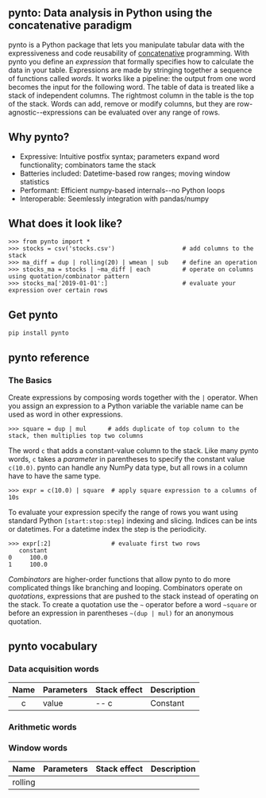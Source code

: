 ## pynto: Data analysis in Python using the concatenative paradigm

pynto is a Python package that lets you manipulate tabular data with the expressiveness and code reusability of [concatenative](https://en.wikipedia.org/wiki/Concatenative_programming_language) programming.  With pynto you define an _expression_ that formally specifies how to calculate the data in your table.  Expressions are made by stringing together a sequence of functions called _words_.  It works like a pipeline: the output from one word becomes the input for the following word.  The table of data is treated like a stack of independent columns.  The rightmost column in the table is the top of the stack.  Words can add, remove or modify columns, but they are row-agnostic--expressions can be evaluated over any range of rows.  

## Why pynto?

 - Expressive: Intuitive postfix syntax; parameters expand word functionality; combinators tame the stack  
 - Batteries included:  Datetime-based row ranges; moving window statistics
 - Performant: Efficient numpy-based internals--no Python loops
 - Interoperable: Seemlessly integration with pandas/numpy 

## What does it look like?

```
>>> from pynto import * 
>>> stocks = csv('stocks.csv')                   # add columns to the stack
>>> ma_diff = dup | rolling(20) | wmean | sub    # define an operation
>>> stocks_ma = stocks | ~ma_diff | each         # operate on columns using quotation/combinator pattern
>>> stocks_ma['2019-01-01':]                     # evaluate your expression over certain rows
```

## Get pynto
```
pip install pynto
```

## pynto reference

### The Basics

Create expressions by composing words together with the `|` operator.  When you assign an expression to a Python variable the variable name can be used as word in other expressions.
```
>>> square = dup | mul      # adds duplicate of top column to the stack, then multiplies top two columns 
```
The word `c` that adds a constant-value column to the stack.  Like many pynto words, `c` takes a _parameter_ in parentheses to specify the constant value `c(10.0)`. pynto can handle any NumPy data type, but all rows in a column have to have the same type.

```
>>> expr = c(10.0) | square  # apply square expression to a columns of 10s
```
To evaluate your expression specify the range of rows you want using standard Python `[start:stop:step]` indexing and slicing.  Indices can be ints or datetimes.  For a datetime index the step is the periodicity.  
```
>>> expr[:2]                 # evaluate first two rows                                                                                                                                      
   constant
0     100.0
1     100.0
```
_Combinators_ are higher-order functions that allow pynto to do more complicated things like branching and looping.  Combinators operate on _quotations_, expressions that are pushed to the stack instead of operating on the stack.  To create a quotation use the `~` operator before a word `~square` or before an expression in parentheses `~(dup | mul)` for an anonymous quotation.

## pynto vocabulary

### Data acquisition words
Name | Parameters |Stack effect|Description
:---:|:---|:---|:---
c|value| -- c|Constant

### Arithmetic words

### Window words
Name | Parameters |Stack effect|Description
:---:|:---|:---|:---
rolling| | | 

